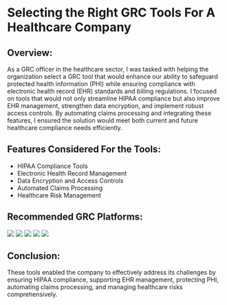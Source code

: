# Selecting the Right GRC Tools For A Healthcare Company

<h2>Overview:</h2>
As a GRC officer in the healthcare sector, I was tasked with helping the organization select a GRC tool that would enhance our ability to safeguard protected health information (PHI) while ensuring compliance with electronic health record (EHR) standards and billing regulations. I focused on tools that would not only streamline HIPAA compliance but also improve EHR management, strengthen data encryption, and implement robust access controls. By automating claims processing and integrating these features, I ensured the solution would meet both current and future healthcare compliance needs efficiently. 
<br />


<h2>Features Considered For the Tools:</h2>

- HIPAA Compliance Tools 
- Electronic Health Record Management
- Data Encryption and Access Controls
- Automated Claims Processing
- Healthcare Risk Management
   

<h2>Recommended GRC Platforms:</h2>

<img src="https://img.shields.io/badge/-Meditech-000080?&style=for-the-badge&logo=Meditech&logoColor=white" /> <img src="https://img.shields.io/badge/-Cerner-000000?&style=for-the-badge&logo=Cerner&logoColor=white" /> <img src="https://img.shields.io/badge/-Compliancy_Group-722F37?&style=for-the-badge&logo=CompliancyGroup&logoColor=white" /> <img src="https://img.shields.io/badge/-Qualys-DC143C?&style=for-the-badge&logo=Qualys&logoColor=white" /> <img src="https://img.shields.io/badge/-Change_Healthcare-808080?&style=for-the-badge&logo=ChangeHealthcare&logoColor=white" />

<h2>Conclusion:</h2>

These tools enabled the company to effectively address its challenges by ensuring HIPAA compliance, supporting EHR management, protecting PHI, automating claims processing, and managing healthcare risks comprehensively.
